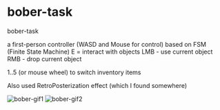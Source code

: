 # bober-task
bober-task

a first-person controller (WASD and Mouse for control) based on FSM (Finite State Machine)
E = interact with objects
LMB - use current object
RMB - drop current object

1..5 (or mouse wheel) to switch inventory items

Also used RetroPosterization effect (which I found somewhere)

![bober-gif1](https://github.com/user-attachments/assets/1b68145a-4507-400c-aba0-ad326dd0e2e9)
![bober-gif2](https://github.com/user-attachments/assets/47f89683-a448-4392-be31-634faa9d4a2c)
